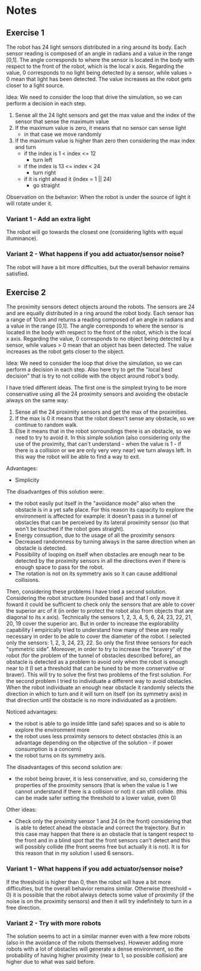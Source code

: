 # Notes

## Exercise 1
The robot has 24 light sensors distributed in a ring around its body.
Each sensor reading is composed of an angle in radians and a value in the range [0,1]. The angle corresponds to where the sensor is located in the body with respect to the front of the robot, which is the local x axis. Regarding the value, 0 corresponds to no light being detected by a sensor, while values > 0 mean that light has been detected. The value increases as the robot gets closer to a light source.

Idea:
We need to consider the loop that drive the simulation, so we can perform a decision in each step.
1. Sense all the 24 light sensors and get the max value and the index of the sensor that sense the maximum value
2. If the maximum value is zero, it means that no sensor can sense light
    - in that case we move randomly
3. If the maximum value is higher than zero then considering the max index and turn
    - if the index is 1 < index <= 12
        - turn left
    - if the index is 13 <= index < 24
        - turn right
    - if it is right ahead it (index = 1 || 24)
        - go straight

Observation on the behavior: When the robot is under the source of light it will rotate under it.

### Variant 1 - Add an extra light
The robot will go towards the closest one (considering lights with equal illuminance).

### Variant 2 - What happens if you add actuator/sensor noise?
The robot will have a bit more difficulties, but the overall behavior remains satisfied.



## Exercise 2
The proximity sensors detect objects around the robots. The sensors are 24 and are equally distributed in a ring around the robot body. Each sensor has a range of 10cm and returns a reading composed of an angle in radians and a value in the range [0,1]. The angle corresponds to where the sensor is located in the body with respect to the front of the robot, which is the local x axis. Regarding the value, 0 corresponds to no object being detected by a sensor, while values > 0 mean that an object has been detected. The value increases as the robot gets closer to the object.

Idea:
We need to consider the loop that drive the simulation, so we can perform a decision in each step.
Also here try to get the "local best decision" that is try to not collide with the object around robot's body.

I have tried different ideas.
The first one is the simplest trying to be more conservative using all the 24 proximity sensors and avoiding the obstacle always on the same way:
1. Sense all the 24 proximity sensors and get the max of the proximities.
2. If the max is 0 it means that the robot doesn't sense any obstacle, so we continue to random walk.
3. Else it means that in the robot sorroundings there is an obstacle, so we need to try to avoid it. In this simple solution (also considering only the use of the proximity, that can't understand - when the value is 1 - if there is a collision or we are only very very near) we turn always left. In this way the robot will be able to find a way to exit.

Advantages:
- Simplicity

The disadvantges of this solution were:
- the robot easily put itself in the "avoidance mode" also when the obstacle is in a yet safe place. For this reason its capacity to explore the environment is affected for example: it doesn't pass in a tunnel of obstacles that can be perceived by its lateral proximity sensor (so that won't be touched if the robot goes straight).
- Energy consuption, due to the usage of all the proximity sensors
- Decreased randomness by turning always in the same direction when an obstacle is detected.
- Possibility of looping on itself when obstacles are enough near to be detected by the proximity sensors in all the directions even if there is enough space to pass for the robot.
- The rotation is not on its symmetry axis so it can cause additional collisions.


Then, considering these problems I have tried a second solution.
Considering the robot structure (rounded base) and that I only move it foward it could be sufficient to check only the sensors that are able to cover the superior arc of it (in order to protect the robot also from objects that are diagonal to its x axis). Technically the sensors 1, 2, 3, 4, 5, 6, 24, 23, 22, 21, 20, 19 cover the superior arc. But in order to increase the explorability capability I empirically tried to understand how many of these are really necessary in order to be able to cover the diameter of the robot.
I selected only the sensors: 1, 2, 3, 24, 23, 22. So only the first three sensors for each "symmetric side".
Moreover, in order to try to increase the "bravery" of the robot (for the problem of the tunnel of obstacles described before), an obstacle is detected as a problem to avoid only when the robot is enough near to it (I set a threshold that can be tuned to be more conservative or braver). This will try to solve the first two problems of the first solution.
For the second problem I tried to individuate a different way to avoid obstacles.
When the robot individuate an enough near obstacle it randomly selects the direction in which to turn and it will turn on itself (on its symmetry axis) in that direction until the obstacle is no more individuated as a problem.

Noticed advantages:
- the robot is able to go inside little (and safe) spaces and so is able to explore the environment more
- the robot uses less proximity sensors to detect obstacles (this is an advantage depending on the objective of the solution - if power consumption is a concern)
- the robot turns on its symmetry axis.

The disadvantages of this second solution are:
- the robot being braver, it is less conservative, and so, considering the properties of the proximity sensors (that is when the value is 1 we cannot understand if there is a collision or not) it can still collide. (this can be made safer setting the threshold to a lower value, even 0)


Other ideas:
- Check only the proximity sensor 1 and 24 (in the front) considering that is able to detect ahead the obstacle and correct the trajectory. But in this case may happen that there is an obstacle that is tangent respect to the front and in a blind spot that the front sensors can't detect and this will possibly collide (the front seems free but actually it is not).
It is for this reason that in my solution I used 6 sensors.

### Variant 1 - What happens if you add actuator/sensor noise?
If the threshold is higher than 0, then the robot will have a bit more difficulties, but the overall behavior remains similar.
Otherwise (threshold = 0) it is possible that the robot always detects some value of proximity (if the noise is on the proximity sensors) and then it will try indefinitely to turn in a free direction.

### Variant 2 - Try with more robots
The solution seems to act in a similar manner even with a few more robots (also in the avoidance of the robots themselves).
However adding more robots with a lot of obstacles will generate a dense environment, so the probability of having higher proximity (near to 1, so possible collision) are higher due to what was said before.

